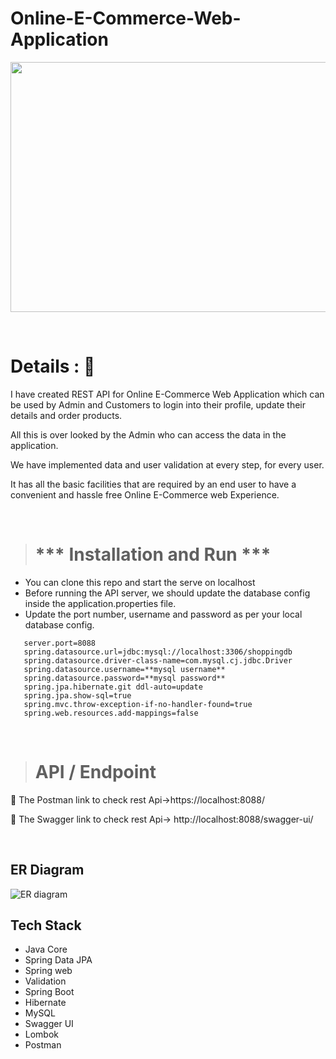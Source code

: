
# Online-E-Commerce-Web-Application
<p align="center">
<img width="800" height="400" src="https://static.vecteezy.com/system/resources/thumbnails/002/216/694/small/shopping-trendy-banner-vector.jpg">
</p>
<br>


# Details : 🔭
I have created REST API for Online E-Commerce Web Application which can be used by Admin and Customers to login into their profile, update their details and order products.

All this is over looked by the Admin who can access the data in the application.


We have implemented data and user validation at every step, for every user.


It has all the basic facilities that are required by an end user to have a convenient and hassle free Online E-Commerce web Experience.

<br>

> # *** Installation and Run ***
-  You can clone this repo and start the serve on localhost
-   Before running the API server, we should update the database config inside the application.properties file.
-   Update the port number, username and password as per your local database config.
```
   server.port=8088
   spring.datasource.url=jdbc:mysql://localhost:3306/shoppingdb
   spring.datasource.driver-class-name=com.mysql.cj.jdbc.Driver
   spring.datasource.username=**mysql username**
   spring.datasource.password=**mysql password**
   spring.jpa.hibernate.git ddl-auto=update
   spring.jpa.show-sql=true
   spring.mvc.throw-exception-if-no-handler-found=true
   spring.web.resources.add-mappings=false
```

<br>

> # API / Endpoint

🚀 The Postman link to check rest Api->https://localhost:8088/

 🚀 The Swagger link to check rest Api-> http://localhost:8088/swagger-ui/

<br>

## ER Diagram
![ER diagram](https://user-images.githubusercontent.com/101566760/204717998-c039ba8c-4fe1-429a-b2ac-8877f296bf24.png)



## Tech Stack
-   Java Core
-   Spring Data JPA
-   Spring web
-   Validation
-   Spring Boot
-   Hibernate
-   MySQL
-   Swagger UI
-   Lombok
-   Postman







